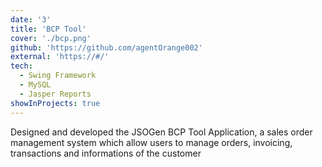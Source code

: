 ```yaml
---
date: '3'
title: 'BCP Tool'
cover: './bcp.png'
github: 'https://github.com/agentOrange002'
external: 'https://#/'
tech:
  - Swing Framework
  - MySQL
  - Jasper Reports
showInProjects: true
---
```


Designed and developed the JSOGen BCP Tool Application, a sales order management system which allow users to manage orders, invoicing, transactions and informations of the customer
